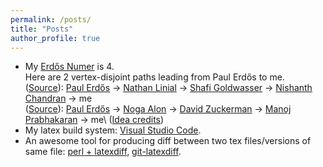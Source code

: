 ```yaml
---
permalink: /posts/
title: "Posts"
author_profile: true
---
```

* My [Erd&#337;s Numer](https://en.wikipedia.org/wiki/Erd%C5%91s_number) is 4.  
Here are 2 vertex-disjoint paths leading from Paul Erd&#337;s to me.  
([Source](https://mathscinet.ams.org/mathscinet/collaborationDistance.html?AuthorSourceName=Chandran,%20Nishanth&AuthorTargetName=Erdos,%20Paul&group_target=189017)): [Paul Erd&#337;s](https://en.wikipedia.org/wiki/Paul_Erd%C5%91s) &rarr; [Nathan Linial](https://en.wikipedia.org/wiki/Nati_Linial) &rarr; [Shafi Goldwasser](https://en.wikipedia.org/wiki/Shafi_Goldwasser) &rarr; [Nishanth Chandran](https://www.microsoft.com/en-us/research/people/nichandr/) &rarr; me  
([Source](https://mathscinet.ams.org/mathscinet/collaborationDistance.html?AuthorSourceName=Prabhakaran,%20Manoj&AuthorTargetName=Erdos,%20Paul&group_target=189017)): [Paul Erd&#337;s](https://en.wikipedia.org/wiki/Paul_Erd%C5%91s) &rarr; [Noga Alon](https://en.wikipedia.org/wiki/Noga_Alon) &rarr; [David Zuckerman](https://www.cs.utexas.edu/~diz/) &rarr; [Manoj Prabhakaran](https://www.cse.iitb.ac.in/~mp/) &rarr; me\\
([Idea credits](https://www.padhi.us/))
* My latex build system: [Visual Studio Code](https://mjcb.io/blog/2020/01/23/visual-studio-code-with-latex/).
* An awesome tool for producing diff between two tex files/versions of same file: [perl + latexdiff](http://www.brechtdeman.com/blog/LaTeX-diff.html), [git-latexdiff](https://gitlab.com/git-latexdiff/git-latexdiff).